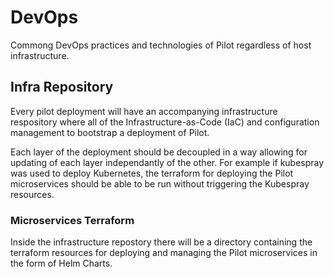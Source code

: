 # DevOps

Commong DevOps practices and technologies of Pilot regardless of host infrastructure. 

## Infra Repository
Every pilot deployment will have an accompanying infrastructure respository where all of the Infrastructure-as-Code (IaC) and configuration management to bootstrap a deployment of Pilot. 

Each layer of the deployment should be decoupled in a way allowing for updating of each layer independantly of the other. For example if kubespray was used to deploy Kubernetes, the terraform for deploying the Pilot microservices should be able to be run without triggering the Kubespray resources. 

### Microservices Terraform 
Inside the infrastructure repostory there will be a directory containing the terraform resources for deploying and managing the Pilot microservices in the form of Helm Charts.


